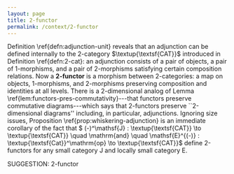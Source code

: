 ```yaml
---
layout: page
title: 2-functor
permalink: /context/2-functor
---
```

Definition \ref{defn:adjunction-unit} reveals that an adjunction can be defined internally to the 2-category $\textup{\textsf{CAT}}$ introduced in Definition \ref{defn:2-cat}: an adjunction consists of a pair of objects, a pair of 1-morphisms, and a pair of 2-morphisms satisfying certain composition relations. Now a **2-functor** is a morphism between 2-categories: a map on objects, 1-morphisms, and 2-morphisms preserving composition and identities at all levels. There is a 2-dimensional analog of Lemma \ref{lem:functors-pres-commutativity}---that functors preserve commutative diagrams---which says that 2-functors preserve ``2-dimensional diagrams'' including, in particular, adjunctions. Ignoring size issues, Proposition \ref{prop:whiskering-adjunction} is an immediate corollary of the fact that
$ (-)^\mathsf{J} : \textup{\textsf{CAT}} \to \textup{\textsf{CAT}} \quad \mathrm{and} \quad \mathsf{E}^{(-)} : \textup{\textsf{Cat}}^\mathrm{op} \to \textup{\textsf{CAT}}$ define 2-functors for any small category $\mathsf{J}$ and locally small category $\mathsf{E}$.

SUGGESTION: 2-functor